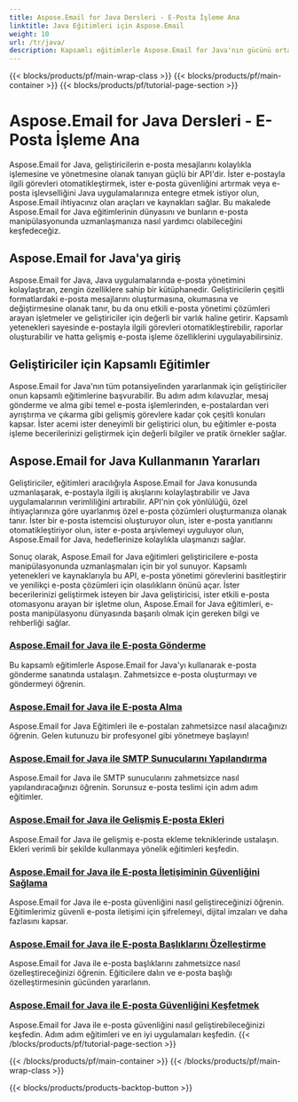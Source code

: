 ```yaml
---
title: Aspose.Email for Java Dersleri - E-Posta İşleme Ana
linktitle: Java Eğitimleri için Aspose.Email
weight: 10
url: /tr/java/
description: Kapsamlı eğitimlerle Aspose.Email for Java'nın gücünü ortaya çıkarın. E-posta manipülasyonunu, yönetimini ve daha fazlasını öğrenin.
---
```


{{< blocks/products/pf/main-wrap-class >}}
{{< blocks/products/pf/main-container >}}
{{< blocks/products/pf/tutorial-page-section >}}

# Aspose.Email for Java Dersleri - E-Posta İşleme Ana


Aspose.Email for Java, geliştiricilerin e-posta mesajlarını kolaylıkla işlemesine ve yönetmesine olanak tanıyan güçlü bir API'dir. İster e-postayla ilgili görevleri otomatikleştirmek, ister e-posta güvenliğini artırmak veya e-posta işlevselliğini Java uygulamalarınıza entegre etmek istiyor olun, Aspose.Email ihtiyacınız olan araçları ve kaynakları sağlar. Bu makalede Aspose.Email for Java eğitimlerinin dünyasını ve bunların e-posta manipülasyonunda uzmanlaşmanıza nasıl yardımcı olabileceğini keşfedeceğiz.

## Aspose.Email for Java'ya giriş

Aspose.Email for Java, Java uygulamalarında e-posta yönetimini kolaylaştıran, zengin özelliklere sahip bir kütüphanedir. Geliştiricilerin çeşitli formatlardaki e-posta mesajlarını oluşturmasına, okumasına ve değiştirmesine olanak tanır, bu da onu etkili e-posta yönetimi çözümleri arayan işletmeler ve geliştiriciler için değerli bir varlık haline getirir. Kapsamlı yetenekleri sayesinde e-postayla ilgili görevleri otomatikleştirebilir, raporlar oluşturabilir ve hatta gelişmiş e-posta işleme özelliklerini uygulayabilirsiniz.

## Geliştiriciler için Kapsamlı Eğitimler

Aspose.Email for Java'nın tüm potansiyelinden yararlanmak için geliştiriciler onun kapsamlı eğitimlerine başvurabilir. Bu adım adım kılavuzlar, mesaj gönderme ve alma gibi temel e-posta işlemlerinden, e-postalardan veri ayrıştırma ve çıkarma gibi gelişmiş görevlere kadar çok çeşitli konuları kapsar. İster acemi ister deneyimli bir geliştirici olun, bu eğitimler e-posta işleme becerilerinizi geliştirmek için değerli bilgiler ve pratik örnekler sağlar.

## Aspose.Email for Java Kullanmanın Yararları

Geliştiriciler, eğitimleri aracılığıyla Aspose.Email for Java konusunda uzmanlaşarak, e-postayla ilgili iş akışlarını kolaylaştırabilir ve Java uygulamalarının verimliliğini artırabilir. API'nin çok yönlülüğü, özel ihtiyaçlarınıza göre uyarlanmış özel e-posta çözümleri oluşturmanıza olanak tanır. İster bir e-posta istemcisi oluşturuyor olun, ister e-posta yanıtlarını otomatikleştiriyor olun, ister e-posta arşivlemeyi uyguluyor olun, Aspose.Email for Java, hedeflerinize kolaylıkla ulaşmanızı sağlar.

Sonuç olarak, Aspose.Email for Java eğitimleri geliştiricilere e-posta manipülasyonunda uzmanlaşmaları için bir yol sunuyor. Kapsamlı yetenekleri ve kaynaklarıyla bu API, e-posta yönetimi görevlerini basitleştirir ve yenilikçi e-posta çözümleri için olasılıkların önünü açar. İster becerilerinizi geliştirmek isteyen bir Java geliştiricisi, ister etkili e-posta otomasyonu arayan bir işletme olun, Aspose.Email for Java eğitimleri, e-posta manipülasyonu dünyasında başarılı olmak için gereken bilgi ve rehberliği sağlar.

### [Aspose.Email for Java ile E-posta Gönderme](./sending-emails/)
Bu kapsamlı eğitimlerle Aspose.Email for Java'yı kullanarak e-posta gönderme sanatında ustalaşın. Zahmetsizce e-posta oluşturmayı ve göndermeyi öğrenin.
### [Aspose.Email for Java ile E-posta Alma](./receiving-emails/)
Aspose.Email for Java Eğitimleri ile e-postaları zahmetsizce nasıl alacağınızı öğrenin. Gelen kutunuzu bir profesyonel gibi yönetmeye başlayın!
### [Aspose.Email for Java ile SMTP Sunucularını Yapılandırma](./configuring-smtp-servers/)
Aspose.Email for Java ile SMTP sunucularını zahmetsizce nasıl yapılandıracağınızı öğrenin. Sorunsuz e-posta teslimi için adım adım eğitimler.
### [Aspose.Email for Java ile Gelişmiş E-posta Ekleri](./advanced-email-attachments/)
Aspose.Email for Java ile gelişmiş e-posta ekleme tekniklerinde ustalaşın. Ekleri verimli bir şekilde kullanmaya yönelik eğitimleri keşfedin.
### [Aspose.Email for Java ile E-posta İletişiminin Güvenliğini Sağlama](./securing-email-communications/)
Aspose.Email for Java ile e-posta güvenliğini nasıl geliştireceğinizi öğrenin. Eğitimlerimiz güvenli e-posta iletişimi için şifrelemeyi, dijital imzaları ve daha fazlasını kapsar.
### [Aspose.Email for Java ile E-posta Başlıklarını Özelleştirme](./customizing-email-headers/)
Aspose.Email for Java ile e-posta başlıklarını zahmetsizce nasıl özelleştireceğinizi öğrenin. Eğiticilere dalın ve e-posta başlığı özelleştirmesinin gücünden yararlanın.
### [Aspose.Email for Java ile E-posta Güvenliğini Keşfetmek](./exploring-email-security/)
Aspose.Email for Java ile e-posta güvenliğini nasıl geliştirebileceğinizi keşfedin. Adım adım eğitimleri ve en iyi uygulamaları keşfedin.
{{< /blocks/products/pf/tutorial-page-section >}}

{{< /blocks/products/pf/main-container >}}
{{< /blocks/products/pf/main-wrap-class >}}

{{< blocks/products/products-backtop-button >}}
